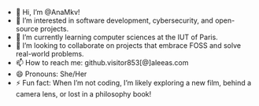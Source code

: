 - 👋 Hi, I’m @AnaMkv!
- 👀 I’m interested in software development, cybersecurity, and open-source projects.
- 🌱 I’m currently learning computer sciences at the IUT of Paris. 
- 💞️ I’m looking to collaborate on projects that embrace FOSS and solve real-world problems.
- 📫 How to reach me: github.visitor853[@]aleeas.com
- 😄 Pronouns: She/Her
- ⚡ Fun fact: When I’m not coding, I’m likely exploring a new film, behind a camera lens, or lost in a philosophy book!
